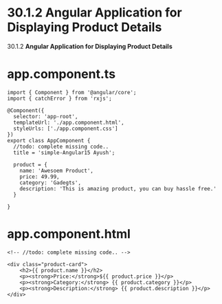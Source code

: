 # 30.1.2 Angular Application for Displaying Product Details

30.1.2 **Angular Application for Displaying Product Details**

# app.component.ts

```tsx
import { Component } from '@angular/core';
import { catchError } from 'rxjs';
  
@Component({
  selector: 'app-root',
  templateUrl: './app.component.html',  
  styleUrls: ['./app.component.css']
})
export class AppComponent {
  //todo: complete missing code..
  title = 'simple-Angular15 Ayush';

  product = {
    name: 'Awesoem Product',
    price: 49.99,
    category: 'Gadegts',
    description: 'This is amazing product, you can buy hassle free.'
  }

}
```

# app.component.html

```tsx
<!-- //todo: complete missing code.. -->

<div class="product-card">
    <h2>{{ product.name }}</h2>
    <p><strong>Price:</strong>${{ product.price }}</p>
    <p><strong>Category:</strong> {{ product.category }}</p>
    <p><strong>Description:</strong> {{ product.description }}</p>
</div>
```
